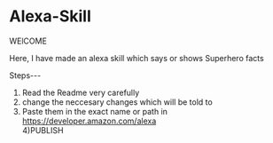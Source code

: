 # Alexa-Skill

WElCOME

Here, I have made an alexa skill which says or shows Superhero facts


Steps---

1) Read the Readme very carefully
2) change the neccesary changes which will be told to
3) Paste them in the exact name or path in https://developer.amazon.com/alexa     
4)PUBLISH
